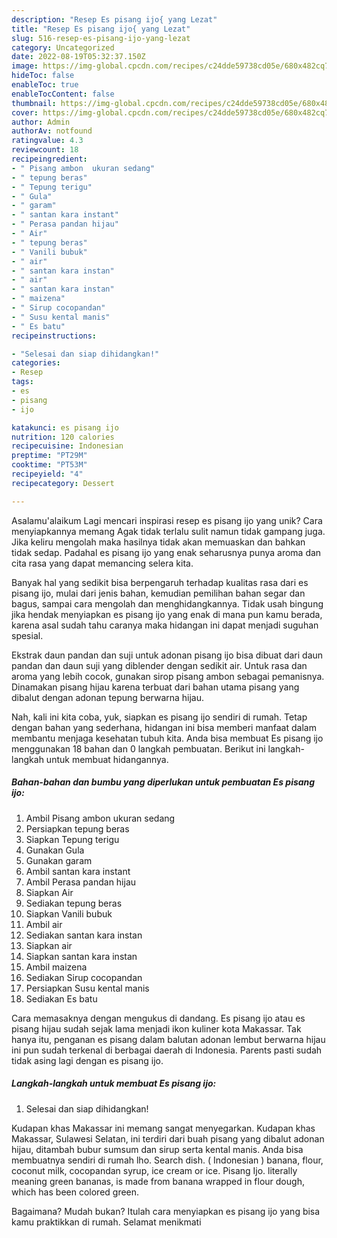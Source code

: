 ```yaml
---
description: "Resep Es pisang ijo{ yang Lezat"
title: "Resep Es pisang ijo{ yang Lezat"
slug: 516-resep-es-pisang-ijo-yang-lezat
category: Uncategorized
date: 2022-08-19T05:32:37.150Z
image: https://img-global.cpcdn.com/recipes/c24dde59738cd05e/680x482cq70/es-pisang-ijo-foto-resep-utama.jpg
hideToc: false
enableToc: true
enableTocContent: false
thumbnail: https://img-global.cpcdn.com/recipes/c24dde59738cd05e/680x482cq70/es-pisang-ijo-foto-resep-utama.jpg
cover: https://img-global.cpcdn.com/recipes/c24dde59738cd05e/680x482cq70/es-pisang-ijo-foto-resep-utama.jpg
author: Admin
authorAv: notfound
ratingvalue: 4.3
reviewcount: 18
recipeingredient:
- " Pisang ambon  ukuran sedang"
- " tepung beras"
- " Tepung terigu"
- " Gula"
- " garam"
- " santan kara instant"
- " Perasa pandan hijau"
- " Air"
- " tepung beras"
- " Vanili bubuk"
- " air"
- " santan kara instan"
- " air"
- " santan kara instan"
- " maizena"
- " Sirup cocopandan"
- " Susu kental manis"
- " Es batu"
recipeinstructions:

- "Selesai dan siap dihidangkan!"
categories:
- Resep
tags:
- es
- pisang
- ijo

katakunci: es pisang ijo 
nutrition: 120 calories
recipecuisine: Indonesian
preptime: "PT29M"
cooktime: "PT53M"
recipeyield: "4"
recipecategory: Dessert

---
```



Asalamu'alaikum Lagi mencari inspirasi resep es pisang ijo yang unik? Cara menyiapkannya memang Agak tidak terlalu sulit namun tidak gampang juga. Jika keliru mengolah maka hasilnya tidak akan memuaskan dan bahkan tidak sedap. Padahal es pisang ijo yang enak seharusnya punya aroma dan cita rasa yang dapat memancing selera kita.


Banyak hal yang sedikit bisa berpengaruh terhadap kualitas rasa dari es pisang ijo, mulai dari jenis bahan, kemudian pemilihan bahan segar dan bagus, sampai cara mengolah dan menghidangkannya. Tidak usah bingung jika hendak menyiapkan es pisang ijo yang enak di mana pun kamu berada, karena asal sudah tahu caranya maka hidangan ini dapat menjadi suguhan spesial.

Ekstrak daun pandan dan suji untuk adonan pisang ijo bisa dibuat dari daun pandan dan daun suji yang diblender dengan sedikit air. Untuk rasa dan aroma yang lebih cocok, gunakan sirop pisang ambon sebagai pemanisnya. Dinamakan pisang hijau karena terbuat dari bahan utama pisang yang dibalut dengan adonan tepung berwarna hijau.


Nah, kali ini kita coba, yuk, siapkan es pisang ijo sendiri di rumah. Tetap dengan bahan yang sederhana, hidangan ini bisa memberi manfaat dalam membantu menjaga kesehatan tubuh kita. Anda bisa membuat Es pisang ijo menggunakan 18 bahan dan 0 langkah pembuatan. Berikut ini langkah-langkah untuk membuat hidangannya.

<!--inarticleads1-->

##### Bahan-bahan dan bumbu yang diperlukan untuk pembuatan Es pisang ijo:

1. Ambil  Pisang ambon  ukuran sedang
1. Persiapkan  tepung beras
1. Siapkan  Tepung terigu
1. Gunakan  Gula
1. Gunakan  garam
1. Ambil  santan kara instant
1. Ambil  Perasa pandan hijau
1. Siapkan  Air
1. Sediakan  tepung beras
1. Siapkan  Vanili bubuk
1. Ambil  air
1. Sediakan  santan kara instan
1. Siapkan  air
1. Siapkan  santan kara instan
1. Ambil  maizena
1. Sediakan  Sirup cocopandan
1. Persiapkan  Susu kental manis
1. Sediakan  Es batu


Cara memasaknya dengan mengukus di dandang. Es pisang ijo atau es pisang hijau sudah sejak lama menjadi ikon kuliner kota Makassar. Tak hanya itu, penganan es pisang dalam balutan adonan lembut berwarna hijau ini pun sudah terkenal di berbagai daerah di Indonesia. Parents pasti sudah tidak asing lagi dengan es pisang ijo. 

<!--inarticleads2-->

##### Langkah-langkah untuk membuat Es pisang ijo:


1. Selesai dan siap dihidangkan!

Kudapan khas Makassar ini memang sangat menyegarkan. Kudapan khas Makassar, Sulawesi Selatan, ini terdiri dari buah pisang yang dibalut adonan hijau, ditambah bubur sumsum dan sirup serta kental manis. Anda bisa membuatnya sendiri di rumah lho. Search dish. ( Indonesian ) banana, flour, coconut milk, cocopandan syrup, ice cream or ice. Pisang Ijo. literally meaning green bananas, is made from banana wrapped in flour dough, which has been colored green. 

Bagaimana? Mudah bukan? Itulah cara menyiapkan es pisang ijo yang bisa kamu praktikkan di rumah. Selamat menikmati
